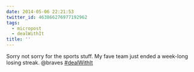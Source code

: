 ```yaml
---
date: 2014-05-06 22:21:53
twitter_id: 463866276977192962
tags:
  - micropost
  - dealWithIt
title: ''
---
```


Sorry not sorry for the sports stuff. My fave team just ended a week-long losing streak. @braves [#dealWithIt](https://twitter.com/hashtag/dealWithIt)
